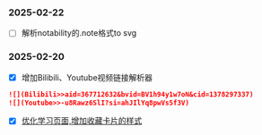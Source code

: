 ### 2025-02-22 
* [ ] 解析notability的.note格式to svg

### 2025-02-20
* [x] 增加Bilibili、Youtube视频链接解析器
```markdown
![](Bilibili>>aid=367712632&bvid=BV1h94y1w7oN&cid=1378297337)
![](Youtube>>-u8Rawz6SlI?si=ahJIlYq8pwVs5f3V)
```
* [x] [优化学习页面,增加收藏卡片的样式](docs/project.md)